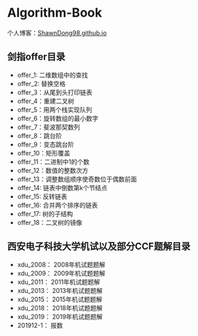 # Algorithm-Book

个人博客：[ShawnDong98.github.io](https://shawndong98.github.io)

## 剑指offer目录

- offer_1: 二维数组中的查找
- offer_2: 替换空格
- offer_3：从尾到头打印链表
- offer_4：重建二叉树
- offer_5：用两个栈实现队列
- offer_6：旋转数组的最小数字
- offer_7：斐波那契数列
- offer_8：跳台阶
- offer_9：变态跳台阶
- offer_10：矩形覆盖
- offer_11：二进制中1的个数
- offer_12：数值的整数次方
- offer_13：调整数组顺序使奇数位于偶数前面
- offer_14: 链表中倒数第k个节结点
- offer_15: 反转链表
- offer_16: 合并两个排序的链表
- offer_17: 树的子结构
- offer_18：二叉树的镜像


## 西安电子科技大学机试以及部分CCF题解目录

- xdu_2008： 2008年机试题题解
- xdu_2009： 2009年机试题题解
- xdu_2011： 2011年机试题题解
- xdu_2013： 2013年机试题题解
- xdu_2015： 2015年机试题题解
- xdu_2018： 2018年机试题题解
- xdu_2019： 2019年机试题题解
- 201912-1： 报数